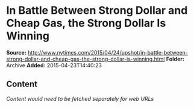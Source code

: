 # In Battle Between Strong Dollar and Cheap Gas, the Strong Dollar Is Winning

**Source:** http://www.nytimes.com/2015/04/24/upshot/in-battle-between-strong-dollar-and-cheap-gas-the-strong-dollar-is-winning.html
**Folder:** Archive
**Added:** 2015-04-23T14:40:23




## Content
*Content would need to be fetched separately for web URLs*
